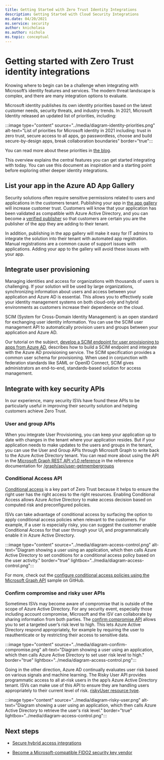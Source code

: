 ```yaml
---
title: Getting Started with Zero Trust Identity Integrations
description: Getting Started with Cloud Security Integrations
ms.date: 04/20/2021
ms.service: security
author: knicholasa
ms.author: nichola
ms.topic: conceptual
---
```


# Getting started with Zero Trust identity integrations

Knowing where to begin can be a challenge when integrating with Microsoft’s identity features and services. The modern threat landscape is complex, and there are many integration options to evaluate.

Microsoft identity publishes its own identity priorities based on the latest customer needs, security threats, and industry trends. In 2021, Microsoft Identity released an updated list of priorities, including:

:::image type="content" source="../media/diagram-identity-priorities.png" alt-text="List of priorities for Microsoft identity in 2021 including: trust in zero trust, secure access to all apps, go passwordless, choose and build secure-by-design apps, break collaboration boundaries" border="true":::

You can read more about these priorities in [the blog](https://www.microsoft.com/security/blog/2021/01/28/5-identity-priorities-for-2021-strengthening-security-for-the-hybrid-work-era-and-beyond/).

This overview explains the central features you can get started integrating with today. You can use this document as inspiration and a starting point before exploring other deeper identity integrations.

## List your app in the Azure AD App Gallery

Security solutions often require sensitive permissions related to users and applications in the customers tenant. Publishing your app in [the app gallery](https://www.microsoft.com/security/business/identity-access-management/integrated-apps-azure-ad) will increase customer trust. Customers will know that your application has been validated as compatible with Azure Active Directory, and you can become a [verified publisher](/azure/active-directory/develop/publisher-verification-overview) so that customers are certain you are the publisher of the app they are adding to their tenant. 

In addition, publishing in the app gallery will make it easy for IT admins to integrate the solution into their tenant with automated app registration. Manual registrations are a common cause of support issues with applications. Adding your app to the gallery will avoid these issues with your app.

## Integrate user provisioning

Managing identities and access for organizations with thousands of users is challenging. If your solution will be used by large organizations, synchronizing information about users and access between your application and Azure AD is essential. This allows you to effectively scale your identity management systems on both cloud-only and hybrid environments as customers increase their dependence on the cloud.

SCIM (System for Cross-Domain Identity Management) is an open standard for exchanging user identity information. You can use the SCIM user management API to automatically provision users and groups between your application and Azure AD.

Our tutorial on the subject, [develop a SCIM endpoint for user provisioning to apps from Azure AD](/azure/active-directory/app-provisioning/use-scim-to-provision-users-and-groups), describes how to build a SCIM endpoint and integrate with the Azure AD provisioning service. The SCIM specification provides a common user schema for provisioning. When used in conjunction with federation standards like SAML or OpenID Connect, SCIM gives administrators an end-to-end, standards-based solution for access management.

## Integrate with key security APIs

In our experience, many security ISVs have found these APIs to be particularly useful in improving their security solution and helping customers achieve Zero Trust.

### User and group APIs

When you integrate User Provisioning, you can keep your application up to date with changes in the tenant where your application resides. But if your application needs to make updates to the users and groups in the tenant, you can use the User and Group APIs through Microsoft Graph to write back to the Azure Active Directory tenant. You can read more about using the API in the [Microsoft Graph REST API v1.0 reference](/graph/api/overview) in the reference documentation for [/graph/api/user-getmembergroups](/graph/api/user-getmembergroups)

### Conditional Access API

[Conditional access](/azure/active-directory/conditional-access/overview) is a key part of Zero Trust because it helps to ensure the right user has the right access to the right resources. Enabling Conditional Access allows Azure Active Directory to make access decision based on computed risk and preconfigured policies.

ISVs can take advantage of conditional access by surfacing the option to apply conditional access policies when relevant to the customers. For example, if a user is especially risky, you can suggest the customer enable Conditional Access for that user through your UI, and programmatically enable it in Azure Active Directory.

:::image type="content" source="../media/diagram-access-control.png" alt-text="Diagram showing a user using an application, which then calls Azure Active Directory to set conditions for a conditional access policy based on the user activity." border="true" lightbox="../media/diagram-access-control.png":::

For more, check out the [configure conditional access policies using the Microsoft Graph API](https://github.com/Azure-Samples/azure-ad-conditional-access-apis/tree/main/01-configure/graphapi) sample on GitHub.

### Confirm compromise and risky user APIs

Sometimes ISVs may become aware of compromise that is outside of the scope of Azure Active Directory. For any security event, especially those including account compromise, Microsoft and the ISV can collaborate by sharing information from both parties. The [confirm compromise API](/graph/api/riskyusers-confirmcompromised) allows you to set a targeted user’s risk level to high. This lets Azure Active Directory respond appropriately, for example by requiring the user to reauthenticate or by restricting their access to sensitive data.

:::image type="content" source="../media/diagram-confirm-compromise.png" alt-text="Diagram showing a user using an application, which then calls Azure Active Directory to set user risk level to high." border="true" lightbox="../media/diagram-access-control.png":::

Going in the other direction, Azure AD continually evaluates user risk based on various signals and machine learning. The Risky User API provides programmatic access to all at-risk users in the app’s Azure Active Directory tenant. ISVs can make use of this API to ensure they are handling users appropriately to their current level of risk. [riskyUser resource type](/graph/api/resources/riskyuser).

:::image type="content" source="../media/diagram-risky-user.png" alt-text="Diagram showing a user using an application, which then calls Azure Active Directory to retrieve the user's risk level." border="true" lightbox="../media/diagram-access-control.png":::

## Next steps

- [Secure hybrid access integrations](secure-hybrid-access.md)

- [Become a Microsoft-compatible FIDO2 security key vendor](fido2-hardware-vendor.md)
